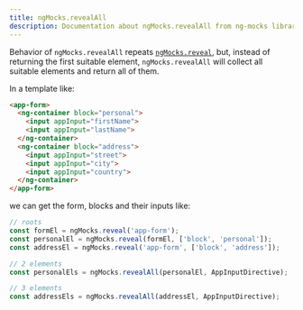 ```yaml
---
title: ngMocks.revealAll
description: Documentation about ngMocks.revealAll from ng-mocks library
---
```


Behavior of `ngMocks.revealAll` repeats [`ngMocks.reveal`](reveal.md),
but, instead of returning the first suitable element,
`ngMocks.revealAll` will collect all suitable elements and return all of them.

In a template like:

```html
<app-form>
  <ng-container block="personal">
    <input appInput="firstName">
    <input appInput="lastName">
  </ng-container>
  <ng-container block="address">
    <input appInput="street">
    <input appInput="city">
    <input appInput="country">
  </ng-container>
</app-form>
```

we can get the form, blocks and their inputs like:

```ts
// roots
const formEl = ngMocks.reveal('app-form');
const personalEl = ngMocks.reveal(formEl, ['block', 'personal']);
const addressEl = ngMocks.reveal('app-form', ['block', 'address']);

// 2 elements
const personalEls = ngMocks.revealAll(personalEl, AppInputDirective);

// 3 elements
const addressEls = ngMocks.revealAll(addressEl, AppInputDirective);
```
